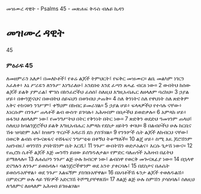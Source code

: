 ﻿
 መዝሙረ ዳዊት - Psalms 45 - መጽሐፍ ቅዱስ ብሉይ ኪዳን
# መዝሙረ ዳዊት
45
### ምዕራፍ 45
ለመዘምራን አለቃ፤ በመለኮቶች፤ የቆሬ ልጆች ትምህርት፤ የፍቅር መዝሙር። 
 ልቤ መልካም ነገርን አፈለቀ፥ እኔ ሥራዬን ለንጉሥ እነግራለሁ፤ አንደበቴ እንደ ፈጣን ጸሓፊ ብርዕ ነው።
2  ውበትህ ከሰው ልጆች ይልቅ ያምራል፤ ሞገስ በከንፈሮችህ ፈሰሰ፤ ስለዚህ እግዚአብሔር ለዘላለም ባረከህ።
3  ኃያል ሆይ፥ በቍንጅናህና በውበትህ ሰይፍህን በወገብህ ታጠቅ።
4  ስለ ቅንነትና ስለ የዋህነት ስለ ጽድቅም አቅና ተከናወን ንገሥም፤ ቀኝህም በክብር ይመራሃል።
5  ኃያል ሆይ፥ ፍላጻዎችህ የተሳሉ ናቸው፥ እነርሱም በንጉሥ ጠላቶች ልብ ውስጥ ይገባሉ፥ አሕዛብም በበታችህ ይወድቃሉ።
6  አምላክ ሆይ፥ ዙፋንህ ለዘላለም ነው፤ የመንግሥትህ በትር የቅንነት በትር ነው።
7  ጽድቅን ወደድህ ዓመፃንም ጠላህ፤ ስለዚህ ከባልንጀሮችህ ይልቅ እግዚአብሔር አምላክ የደስታ ዘይትን ቀባህ።
8  በልብሶችህ ሁሉ ከርቤና ሽቱ ዝባድም አሉ፤ ከዝሆን ጥርሶች አዳራሽ ደስ ያሰኙሃል።
9  የንጉሦች ሴት ልጆች ለክብርህ ናቸው፤ በወርቅ ልብስ ተጐናጽፋና ተሸፋፍና ንግሥቲቱ በቀኝህ ትቆማለች።
10  ልጄ ሆይ፥ ስሚ እዪ ጆሮሽንም አዘንብዪ፤ ወገንሽን ያባትሽንም ቤት እርሺ፤
11  ንጉሥ ውበትሽን ወድዶአልና፥ እርሱ ጌታሽ ነውና።
12  የጢሮስ ሴቶች ልጆች እጅ መንሻን ይዘው ይሰግዱለታል። የምድር ባለጠጎች አሕዛብ በፊትህ ይማለላሉ።
13  ለሐሴቦን ንጉሥ ልጅ ሁሉ ክብርዋ ነው፤ ልብስዋ የወርቅ መጐናጸፊያ ነው።
14  በኋላዋ ደናግሉን ለንጉሥ ይወስዳሉ፥ ባልንጀሮችዋንም ወደ አንተ ያቀርባሉ፤
15  በደስታና በሐሴት ይወስዱአቸዋል፥ ወደ ንጉሥ እልፍኝም ያስገቡአቸዋል።
16  በአባቶችሽ ፋንታ ልጆች ተወለዱልሽ፥ በምድርም ሁሉ ላይ ገዥዎች አድርገሽ ትሾሚያቸዋለሽ።
17  ለልጅ ልጅ ሁሉ ስምሽን ያሳስባሉ፤ ስለዚህ ለዓለምና ለዘላለም አሕዛብ ይገዙልሃል። 

